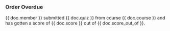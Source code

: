 <h3>Order Overdue</h3>

<p>{{ doc.member }} submitted {{ doc.quiz }} from course {{ doc.course }} and has gotten a score of {{ doc.score }} out of {{ doc.score_out_of }}.</p>